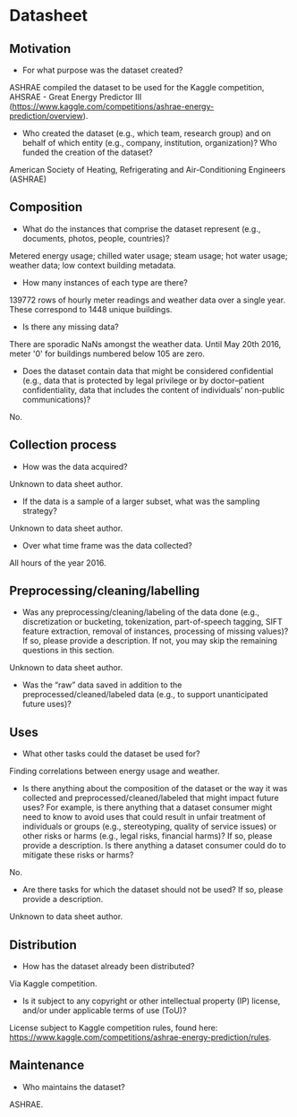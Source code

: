 # Datasheet

## Motivation

- For what purpose was the dataset created?

ASHRAE compiled the dataset to be used for the Kaggle competition, AHSRAE - Great Energy Predictor III (https://www.kaggle.com/competitions/ashrae-energy-prediction/overview).
- Who created the dataset (e.g., which team, research group) and on behalf of which entity (e.g., company, institution, organization)? Who funded the creation of the dataset?

American Society of Heating, Refrigerating and Air-Conditioning Engineers (ASHRAE)

 
## Composition

- What do the instances that comprise the dataset represent (e.g., documents, photos, people, countries)? 

Metered energy usage; chilled water usage; steam usage; hot water usage; weather data; low context building metadata. 
- How many instances of each type are there? 

139772 rows of hourly meter readings and weather data over a single year. These correspond to 1448 unique buildings. 
- Is there any missing data?

There are sporadic NaNs amongst the weather data. Until May 20th 2016, meter '0' for buildings numbered below 105 are zero.
- Does the dataset contain data that might be considered confidential (e.g., data that is protected by legal privilege or by    doctor–patient confidentiality, data that includes the content of individuals’ non-public communications)?

No.

## Collection process

- How was the data acquired? 

Unknown to data sheet author.
- If the data is a sample of a larger subset, what was the sampling strategy? 

Unknown to data sheet author.
- Over what time frame was the data collected?

All hours of the year 2016.

## Preprocessing/cleaning/labelling

- Was any preprocessing/cleaning/labeling of the data done (e.g., discretization or bucketing, tokenization, part-of-speech tagging, SIFT feature extraction, removal of instances, processing of missing values)? If so, please provide a description. If not, you may skip the remaining questions in this section. 

Unknown to data sheet author.
- Was the “raw” data saved in addition to the preprocessed/cleaned/labeled data (e.g., to support unanticipated future uses)? 
 
## Uses

- What other tasks could the dataset be used for? 

Finding correlations between energy usage and weather. 
- Is there anything about the composition of the dataset or the way it was collected and preprocessed/cleaned/labeled that might impact future uses? For example, is there anything that a dataset consumer might need to know to avoid uses that could result in unfair treatment of individuals or groups (e.g., stereotyping, quality of service issues) or other risks or harms (e.g., legal risks, financial harms)? If so, please provide a description. Is there anything a dataset consumer could do to mitigate these risks or harms? 

No. 
- Are there tasks for which the dataset should not be used? If so, please provide a description. 

Unknown to data sheet author.

## Distribution

- How has the dataset already been distributed? 

Via Kaggle competition. 
- Is it subject to any copyright or other intellectual property (IP) license, and/or under applicable terms of use (ToU)?  

License subject to Kaggle competition rules, found here: https://www.kaggle.com/competitions/ashrae-energy-prediction/rules. 

## Maintenance

- Who maintains the dataset?

ASHRAE. 

